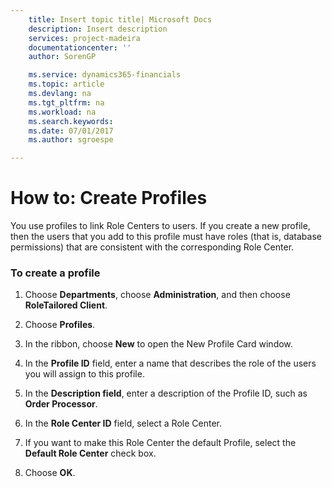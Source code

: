 ```yaml
---
    title: Insert topic title| Microsoft Docs
    description: Insert description
    services: project-madeira
    documentationcenter: ''
    author: SorenGP

    ms.service: dynamics365-financials
    ms.topic: article
    ms.devlang: na
    ms.tgt_pltfrm: na
    ms.workload: na
    ms.search.keywords:
    ms.date: 07/01/2017
    ms.author: sgroespe

---
```

# How to: Create Profiles
You use profiles to link Role Centers to users. If you create a new profile, then the users that you add to this profile must have roles (that is, database permissions) that are consistent with the corresponding Role Center.  
  
### To create a profile  
  
1.  Choose **Departments**, choose **Administration**, and then choose **RoleTailored Client**.  
  
2.  Choose **Profiles**.  
  
3.  In the ribbon, choose **New** to open the New Profile Card window.  
  
4.  In the **Profile ID** field, enter a name that describes the role of the users you will assign to this profile.  
  
5.  In the **Description field**, enter a description of the Profile ID, such as **Order Processor**.  
  
6.  In the **Role Center ID** field, select a Role Center.  
  
7.  If you want to make this Role Center the default Profile, select the **Default Role Center** check box.  
  
8.  Choose **OK**.